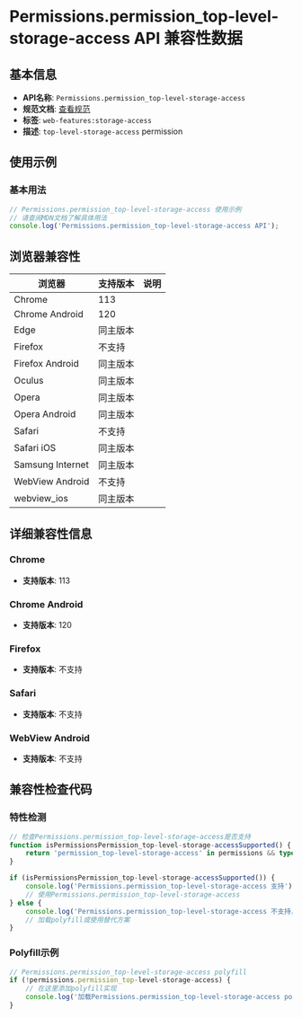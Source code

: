 # Permissions.permission_top-level-storage-access API 兼容性数据

## 基本信息

- **API名称**: `Permissions.permission_top-level-storage-access`
- **规范文档**: [查看规范](https://privacycg.github.io/requestStorageAccessFor/#permissions-integration)
- **标签**: `web-features:storage-access`
- **描述**: `top-level-storage-access` permission

## 使用示例

### 基本用法

```javascript
// Permissions.permission_top-level-storage-access 使用示例
// 请查阅MDN文档了解具体用法
console.log('Permissions.permission_top-level-storage-access API');
```

## 浏览器兼容性

| 浏览器 | 支持版本 | 说明 |
|--------|----------|------|
| Chrome | 113 |  |
| Chrome Android | 120 |  |
| Edge | 同主版本 |  |
| Firefox | 不支持 |  |
| Firefox Android | 同主版本 |  |
| Oculus | 同主版本 |  |
| Opera | 同主版本 |  |
| Opera Android | 同主版本 |  |
| Safari | 不支持 |  |
| Safari iOS | 同主版本 |  |
| Samsung Internet | 同主版本 |  |
| WebView Android | 不支持 |  |
| webview_ios | 同主版本 |  |

## 详细兼容性信息

### Chrome

- **支持版本**: 113

### Chrome Android

- **支持版本**: 120

### Firefox

- **支持版本**: 不支持

### Safari

- **支持版本**: 不支持

### WebView Android

- **支持版本**: 不支持

## 兼容性检查代码

### 特性检测

```javascript
// 检查Permissions.permission_top-level-storage-access是否支持
function isPermissionsPermission_top-level-storage-accessSupported() {
    return 'permission_top-level-storage-access' in permissions && typeof permissions.permission_top-level-storage-access === 'function';
}

if (isPermissionsPermission_top-level-storage-accessSupported()) {
    console.log('Permissions.permission_top-level-storage-access 支持');
    // 使用Permissions.permission_top-level-storage-access
} else {
    console.log('Permissions.permission_top-level-storage-access 不支持，需要polyfill');
    // 加载polyfill或使用替代方案
}
```

### Polyfill示例

```javascript
// Permissions.permission_top-level-storage-access polyfill
if (!permissions.permission_top-level-storage-access) {
    // 在这里添加polyfill实现
    console.log('加载Permissions.permission_top-level-storage-access polyfill');
}
```

